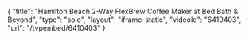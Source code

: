 {
    "title": "Hamilton Beach 2-Way FlexBrew Coffee Maker at Bed Bath & Beyond",
    "type": "solo",
    "layout": "iframe-static",
    "videoId": "6410403",
    "url": "\/tvpembed\/6410403"
}